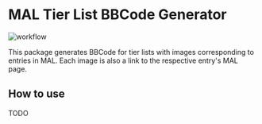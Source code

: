 # MAL Tier List BBCode Generator

![workflow](https://github.com/juliamarc/mal-tier-list-bbcode-gen/actions/workflows/mal-tier-list-bbcode-gen.yaml/badge.svg)

This package generates BBCode for tier lists with images corresponding to entries in MAL.
Each image is also a link to the respective entry's MAL page.


## How to use

TODO
